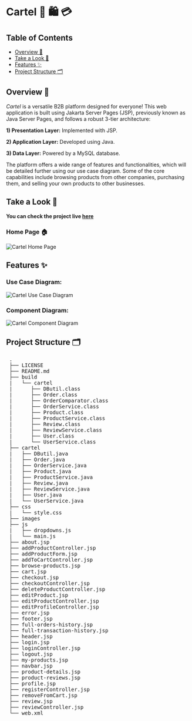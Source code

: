 # Cartel 🛒 🛍️ 💳 

## Table of Contents
- [Overview :open_book:](#overview-open_book)
- [Take a Look :mag_right:](#take-a-look-mag_right)
- [Features :sparkles:](#features-sparkles)
- [Project Structure :card_index_dividers:](#project-structure-card_index_dividers)
 
## Overview :open_book:
*Cartel* is a versatile B2B platform designed for everyone! This web application is built using Jakarta Server Pages (JSP), previously known as Java Server Pages, and follows a robust 3-tier architecture:  
  
  **1) Presentation Layer:** Implemented with JSP.  
    
  **2) Application Layer:** Developed using Java.  
    
  **3) Data Layer:** Powered by a MySQL database.  
    
The platform offers a wide range of features and functionalities, which will be detailed further using our use case diagram. Some of the core capabilities include browsing products from other companies, purchasing them, and selling your own products to other businesses.
  
## Take a Look :mag_right:
**You can check the project live [here](http://ism.dmst.aueb.gr/ismgroup58)**  

### Home Page :house: 
![Cartel Home Page](https://github.com/gregalexan/cartel/blob/main/images/homepage.png)  

## Features :sparkles:
### Use Case Diagram:  
![Cartel Use Case Diagram](https://github.com/gregalexan/cartel/blob/main/images/useCaseDiagram.png)
### Component Diagram:   
![Cartel Component Diagram](https://github.com/gregalexan/cartel/blob/main/images/componentDiagram.png)

    
## Project Structure :card_index_dividers:  
<pre>
 .
 ├── LICENSE
 ├── README.md
 ├── build
 |   └── cartel
 |      ├── DButil.class
 |      ├── Order.class
 |      ├── OrderComparator.class
 |      ├── OrderService.class
 |      ├── Product.class
 |      ├── ProductService.class
 |      ├── Review.class
 |      ├── ReviewService.class
 |      ├── User.class
 |      └── UserService.class
 ├── cartel
 |   ├── DButil.java
 |   ├── Order.java
 |   ├── OrderService.java
 |   ├── Product.java
 |   ├── ProductService.java
 |   ├── Review.java
 |   ├── ReviewService.java
 |   ├── User.java
 |   └── UserService.java
 ├── css
 |   └── style.css
 ├── images
 ├── js
 |   ├── dropdowns.js
 |   └── main.js
 ├── about.jsp
 ├── addProductController.jsp
 ├── addProductForm.jsp
 ├── addToCartController.jsp
 ├── browse-products.jsp
 ├── cart.jsp
 ├── checkout.jsp
 ├── checkoutController.jsp
 ├── deleteProductController.jsp
 ├── editProduct.jsp
 ├── editProductController.jsp
 ├── editProfileController.jsp
 ├── error.jsp
 ├── footer.jsp
 ├── full-orders-history.jsp
 ├── full-transaction-history.jsp
 ├── header.jsp
 ├── login.jsp
 ├── loginController.jsp
 ├── logout.jsp
 ├── my-products.jsp
 ├── navbar.jsp
 ├── product-details.jsp
 ├── product-reviews.jsp
 ├── profile.jsp 
 ├── registerController.jsp
 ├── removeFromCart.jsp
 ├── review.jsp
 ├── reviewController.jsp
 └── web.xml
</pre>
